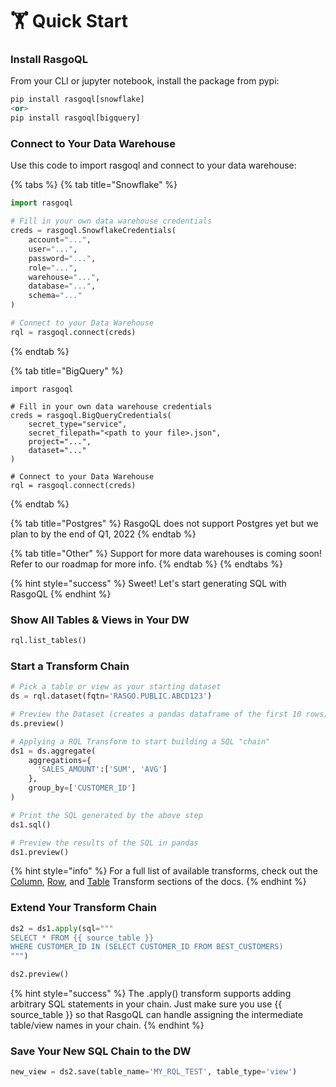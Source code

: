 # 🏋 Quick Start

### Install RasgoQL

From your CLI or jupyter notebook, install the package from pypi:

```python
pip install rasgoql[snowflake]
<or>
pip install rasgoql[bigquery]
```

### Connect to Your Data Warehouse

Use this code to import rasgoql and connect to your data warehouse:

{% tabs %}
{% tab title="Snowflake" %}
```python
import rasgoql

# Fill in your own data warehouse credentials
creds = rasgoql.SnowflakeCredentials(
    account="...",
    user="...",
    password="...",
    role="...",
    warehouse="...",
    database="...",
    schema="..."
)

# Connect to your Data Warehouse
rql = rasgoql.connect(creds)
```
{% endtab %}

{% tab title="BigQuery" %}
```
import rasgoql

# Fill in your own data warehouse credentials
creds = rasgoql.BigQueryCredentials(
    secret_type="service",
    secret_filepath="<path to your file>.json",
    project="...",
    dataset="..."
)

# Connect to your Data Warehouse
rql = rasgoql.connect(creds)
```
{% endtab %}

{% tab title="Postgres" %}
RasgoQL does not support Postgres yet but we plan to by the end of Q1, 2022
{% endtab %}

{% tab title="Other" %}
Support for more data warehouses is coming soon! Refer to our roadmap for more info.
{% endtab %}
{% endtabs %}

{% hint style="success" %}
Sweet! Let's start generating SQL with RasgoQL
{% endhint %}

### Show All Tables & Views in Your DW

```python
rql.list_tables()
```

### Start a Transform Chain

```python
# Pick a table or view as your starting dataset
ds = rql.dataset(fqtn='RASGO.PUBLIC.ABCD123')

# Preview the Dataset (creates a pandas dataframe of the first 10 rows)
ds.preview()

# Applying a RQL Transform to start building a SQL "chain"
ds1 = ds.aggregate(
    aggregations={
      'SALES_AMOUNT':['SUM', 'AVG']
    },
    group_by=['CUSTOMER_ID']
)

# Print the SQL generated by the above step
ds1.sql()

# Preview the results of the SQL in pandas
ds1.preview()
```

{% hint style="info" %}
For a full list of available transforms, check out the [Column](transforms/column-transforms/), [Row](transforms/row-transforms/), and [Table](transforms/table-transforms/) Transform sections of the docs.
{% endhint %}

### Extend Your Transform Chain

```python
ds2 = ds1.apply(sql="""
SELECT * FROM {{ source_table }}
WHERE CUSTOMER_ID IN (SELECT CUSTOMER_ID FROM BEST_CUSTOMERS)
""")

ds2.preview()
```

{% hint style="success" %}
The .apply() transform supports adding arbitrary SQL statements in your chain. Just make sure you use \{{ source\_table \}} so that RasgoQL can handle assigning the intermediate table/view names in your chain.
{% endhint %}

### Save Your New SQL Chain to the DW

```python
new_view = ds2.save(table_name='MY_RQL_TEST', table_type='view')
```
